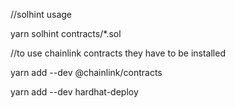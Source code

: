 //solhint usage

yarn solhint contracts/*.sol        
 
//to use chainlink contracts they have to be installed

yarn add --dev @chainlink/contracts 

yarn add --dev hardhat-deploy
